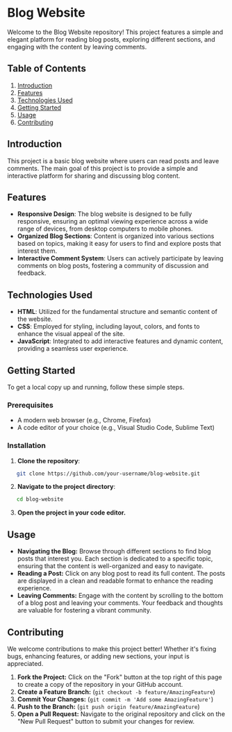 # Blog Website

Welcome to the Blog Website repository! This project features a simple and elegant platform for reading blog posts, exploring different sections, and engaging with the content by leaving comments.

## Table of Contents

1. [Introduction](#introduction)
2. [Features](#features)
3. [Technologies Used](#technologies-used)
4. [Getting Started](#getting-started)
5. [Usage](#usage)
6. [Contributing](#contributing)

## Introduction

This project is a basic blog website where users can read posts and leave comments. The main goal of this project is to provide a simple and interactive platform for sharing and discussing blog content.

## Features

- **Responsive Design**: The blog website is designed to be fully responsive, ensuring an optimal viewing experience across a wide range of devices, from desktop computers to mobile phones.
- **Organized Blog Sections**: Content is organized into various sections based on topics, making it easy for users to find and explore posts that interest them.
- **Interactive Comment System**: Users can actively participate by leaving comments on blog posts, fostering a community of discussion and feedback.

## Technologies Used

- **HTML**: Utilized for the fundamental structure and semantic content of the website.
- **CSS**: Employed for styling, including layout, colors, and fonts to enhance the visual appeal of the site.
- **JavaScript**: Integrated to add interactive features and dynamic content, providing a seamless user experience.

## Getting Started

To get a local copy up and running, follow these simple steps.

### Prerequisites

- A modern web browser (e.g., Chrome, Firefox)
- A code editor of your choice (e.g., Visual Studio Code, Sublime Text)

### Installation

1. **Clone the repository**:

```sh
   git clone https://github.com/your-username/blog-website.git
```

2. **Navigate to the project directory**:

```sh
   cd blog-website
```

3. **Open the project in your code editor.**

## Usage

- **Navigating the Blog:** Browse through different sections to find blog posts that interest you. Each section is dedicated to a specific topic, ensuring that the content is well-organized and easy to navigate.
- **Reading a Post:** Click on any blog post to read its full content. The posts are displayed in a clean and readable format to enhance the reading experience.
- **Leaving Comments:** Engage with the content by scrolling to the bottom of a blog post and leaving your comments. Your feedback and thoughts are valuable for fostering a vibrant community.

## Contributing

We welcome contributions to make this project better! Whether it's fixing bugs, enhancing features, or adding new sections, your input is appreciated.

1. **Fork the Project:** Click on the "Fork" button at the top right of this page to create a copy of the repository in your GitHub account.
2. **Create a Feature Branch:**
   (`git checkout -b feature/AmazingFeature`)
3. **Commit Your Changes:**
   (`git commit -m 'Add some AmazingFeature'`)
4. **Push to the Branch:**
   (`git push origin feature/AmazingFeature`)
5. **Open a Pull Request:** Navigate to the original repository and click on the "New Pull Request" button to submit your changes for review.
